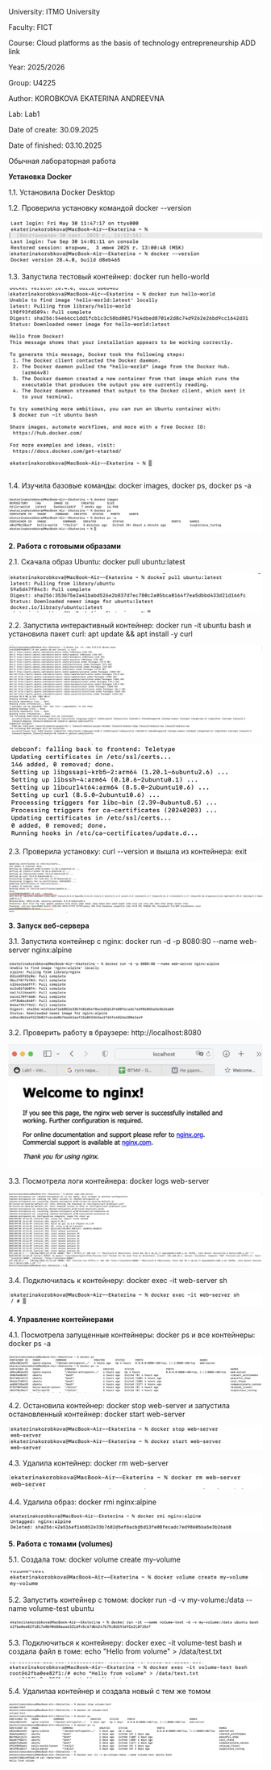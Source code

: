 University: ITMO University

Faculty: FICT

Course: Cloud platforms as the basis of technology entrepreneurship ADD link

Year: 2025/2026

Group: U4225

Author: KOROBKOVA EKATERINA ANDREEVNA

Lab: Lab1

Date of create: 30.09.2025

Date of finished: 03.10.2025

Обычная лабораторная работа

**Установка Docker**

1.1. Установила Docker Desktop
   
1.2. Проверила установку командой docker --version

![alt text](screenshots/version.png)

1.3. Запустила тестовый контейнер: docker run hello-world

![alt text](screenshots/hello-world.png)

1.4. Изучила базовые команды: docker images, docker ps, docker ps -a

![alt text](screenshots/команды.png)

**2. Работа с готовыми образами**

2.1. Скачала образ Ubuntu: docker pull ubuntu:latest

![alt text](screenshots/docker_pull_ubuntu_latest.png)

2.2. Запустила интерактивный контейнер: docker run -it ubuntu bash и установила пакет curl: apt update && apt install -y curl

![alt text](screenshots/1.png)

![alt text](screenshots/2.png) 

2.3. Проверила установку: curl --version и вышла из контейнера: exit

![alt text](screenshots/version_exit.png) 

**3. Запуск веб-сервера**

3.1. Запустила контейнер с nginx: docker run -d -p 8080:80 --name web-server nginx:alpine

![alt text](screenshots/3.png)

3.2. Проверить работу в браузере: http://localhost:8080

![alt text](screenshots/4.png)

3.3. Посмотрела логи контейнера: docker logs web-server

![alt text](screenshots/logs.png) 

3.4. Подключилась к контейнеру: docker exec -it web-server sh

![alt text](screenshots/docker_exec.png)

**4. Управление контейнерами**

4.1. Посмотрела запущенные контейнеры: docker ps и все контейнеры: docker ps -a

![alt text](screenshots/5.png)

4.2. Остановила контейнер: docker stop web-server и запустила остановленный контейнер: docker start web-server

![alt text](screenshots/6.png)

4.3. Удалила контейнер: docker rm web-server

![alt text](screenshots/7.png)

4.4. Удалила образ: docker rmi nginx:alpine

![alt text](screenshots/8.png)

**5. Работа с томами (volumes)**

5.1. Создала том: docker volume create my-volume

![alt text](screenshots/9.png)

5.2. Запустить контейнер с томом: docker run -d -v my-volume:/data --name volume-test ubuntu

![alt text](screenshots/10.png)

5.3. Подключиться к контейнеру: docker exec -it volume-test bash и создала файл в томе: echo "Hello from volume" > /data/test.txt

![alt text](screenshots/11.png)

5.4. Удалилаа контейнер и создала новый с тем же томом

![alt text](screenshots/12.png)
